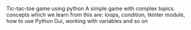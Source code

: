 Tic-tac-toe game using python 
A simple game with complex topics.
concepts which we learn from this are:
loops, condition, tkinter module, how to use Python Gui, working with variables and so on